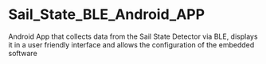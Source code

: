 # Sail_State_BLE_Android_APP
Android App that collects data from the Sail State Detector via BLE, displays it in a user friendly interface and allows the configuration of the embedded software
